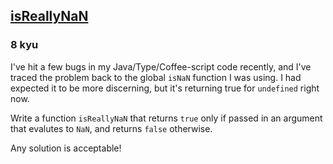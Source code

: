 <h2><a href=https://www.codewars.com/kata/56c24c58e0c0f741d4001aef/train/typescript target="_blank">isReallyNaN</a></h2><h3>8 kyu</h3><p>I've hit a few bugs in my Java/Type/Coffee-script  code recently, and I've traced the problem back to the global <code>isNaN</code> function I was using. I had expected it to be more discerning, but it's returning true for <code>undefined</code> right now.</p><p>Write a function <code>isReallyNaN</code> that returns <code>true</code> only if passed in an argument that evalutes to <code>NaN</code>, and returns <code>false</code> otherwise.</p><p>Any solution is acceptable!</p>